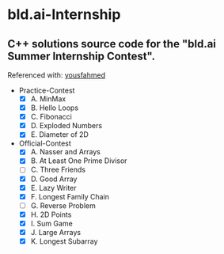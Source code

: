 # bld.ai-Internship

## C++ solutions source code for the "bld.ai Summer Internship Contest".

Referenced with: [yousfahmed](https://github.com/yousfahmed/competitive-programming/tree/main/Gyms/bld.ai%20Summer22%20Internship%20Contest%20%5BPractice%5D)

- Practice-Contest
	- [x] A. MinMax
 	- [x] B. Hello Loops
	- [x] C. Fibonacci
	- [x] D. Exploded Numbers
	- [x] E. Diameter of 2D

- Official-Contest
	- [x] A. Nasser and Arrays
	- [x] B. At Least One Prime Divisor
	- [ ] C. Three Friends
	- [x] D. Good Array
	- [x] E. Lazy Writer
	- [x] F. Longest Family Chain
	- [ ] G. Reverse Problem
	- [x] H. 2D Points
	- [x] I. Sum Game
	- [x] J. Large Arrays
	- [x] K. Longest Subarray
